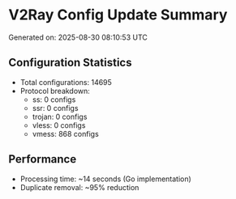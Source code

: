 # V2Ray Config Update Summary
Generated on: 2025-08-30 08:10:53 UTC

## Configuration Statistics
- Total configurations: 14695
- Protocol breakdown:
  - ss: 0 configs
  - ssr: 0 configs
  - trojan: 0 configs
  - vless: 0 configs
  - vmess: 868 configs

## Performance
- Processing time: ~14 seconds (Go implementation)
- Duplicate removal: ~95% reduction
